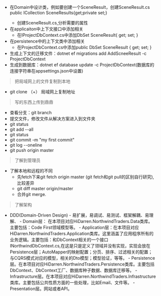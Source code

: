 - 在Domain中设计类，例如要创建一个SceneResult，创建SceneResult.cs
  public ICollection<SceneResult> SceneResults{get;private set;}
  - 创建SceneResult.cs,分析需要的属性
- 在applicaiton中上下文接口中添加相关
    - 在IProjectDbContext.cs中添加DbSet<SceneResult> SceneResult{ get; set; }
- 在persistence中的上下文类中添加相关
   - 在ProjectDbContext.cs中添加public DbSet<SceneResult> SceneResult { get; set; }
- 生成上下文的迁移文件：dotnet ef migrations add AddScneeResult -c ProjectDbContext
- 生成到数据库：dotnet ef database update -c ProjectDbContext(数据库的连接字符串在appsettings.json中设置)
   


> 把局域网上的文件复制到本地
- git clone （+） 局域网上复制地址


> 写的东西上传到鼎鼎
- 查看分支：git branch
- 提交文件，修改文件从解决方案进入到文件夹
- git status
- git add --all
- git status
- git commit -m "my first commit"
- git log --oneline
- git push origin master


>了解到管理员
- 了解本地和远程的不同
    - 先fetch下来git fetch origin master
         (git fetch和git pull的区别自行研究),比较差异
    - git diff master origin/master
    - 合并git merge.



> 了解架构
  -  DDD(Domain-Driven Design)
    - 易扩展，易调试、易测试、框架解耦、易理解、
    - Domain层： 在本项目对应HiDarren.NorthwindTraders.Data类库。主要包括：Code First领域模型等。
    - Application层：在本项目对应HiDarren.NorthwindTraders.Application类库。这里涵盖了应用程序所有的业务逻辑。主要包括：和DbContext相关的一个接口INorthwindDbContext.cs,在这是只是定义了领域并没有实现，实现会放在Persistence层；AutoMapper的映射配置；分页、排序、过滤相关的配置；与CQRS模式对应的模型，相关的Dto模型；模型验证，等等。
    - Persistence层。在本项目对应HiDarren.NorthwindTraders.Persistence类库。主要包括DbContext、DbContext工厂、数据库种子数据、数据库迁移等。
    - Infrastructure层。在本项目对应HiDarren.NorthwindTraders.Infrastructure类库。主要包括公共性质方面的一些处理，比如Email、文件等。
    - Presentation层。网站或者API。
  

